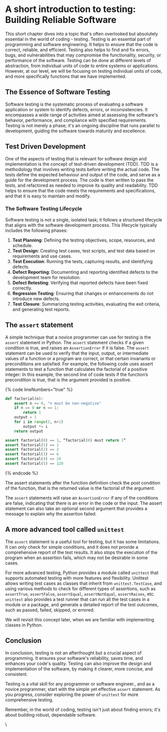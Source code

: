 # A short introduction to testing: Building Reliable Software

This short chapter dives into a topic that's often overlooked but absolutely essential in the world of coding - testing. Testing is an essential part of programming and software engineering. It helps to ensure that the code is correct, reliable, and efficient. Testing also helps to find and fix errors, bugs, and vulnerabilities that may compromise the functionality, security, or performance of the software. Testing can be done at different levels of abstraction, from individual units of code to entire systems or applications. However, at our level, we will be focusing on testing individual units of code, and more specifically functions that we have implemented.

## The Essence of Software Testing

Software testing is the systematic process of evaluating a software application or system to identify defects, errors, or inconsistencies. It encompasses a wide range of activities aimed at assessing the software's behavior, performance, and compliance with specified requirements. Testing is not merely a phase; it's an ongoing discipline that runs parallel to development, guiding the software towards maturity and excellence.

## Test Driven Development

One of the aspects of testing that is relevant for software design and implementation is the concept of test-driven development (TDD). TDD is a methodology that involves writing tests before writing the actual code. The tests define the expected behaviour and output of the code, and serve as a guide for the development process. The code is then written to pass the tests, and refactored as needed to improve its quality and readability. TDD helps to ensure that the code meets the requirements and specifications, and that it is easy to maintain and modify.

### The Software Testing Lifecycle

Software testing is not a single, isolated task; it follows a structured lifecycle that aligns with the software development process. This lifecycle typically includes the following phases:

1. **Test Planning**: Defining the testing objectives, scope, resources, and schedule.
2. **Test Design**: Creating test cases, test scripts, and test data based on requirements and use cases.
3. **Test Execution**: Running the tests, capturing results, and identifying defects.
4. **Defect Reporting**: Documenting and reporting identified defects to the development team for resolution.
5. **Defect Retesting**: Verifying that reported defects have been fixed correctly.
6. **Regression Testing**: Ensuring that changes or enhancements do not introduce new defects.
7. **Test Closure**: Summarizing testing activities, evaluating the exit criteria, and generating test reports.

## The `assert` statement

A simple technique that a novice programmer can use for testing is the `assert` statement in Python. The `assert` statement checks if a given condition is true, and raises an `AssertionError` if it is false. The `assert` statement can be used to verify that the input, output, or intermediate values of a function or a program are correct, or that certain invariants or preconditions are satisfied. For example, the following code uses assert statements to test a function that calculates the factorial of a positive integer: In this example, the second line of code tests if the function’s precondition is true, that is the argument provided is positive.

{% code lineNumbers="true" %}
```python
def factorial(n):
    assert n >= 0, "n must be non-negative"
    if n == 0 or n == 1:
        return 1
    output = 1
    for i in range(2, n+1)
        output *= i
    return output

assert factorial(0) == 1, “factorial(0) must return 1”
assert factorial(1) == 1
assert factorial(2) == 2
assert factorial(3) == 6
assert factorial(4) == 24
assert factorial(5) == 120
```
{% endcode %}

The assert statements after the function definition check the post condition of the function, that is the returned value is the factorial of the argument.

The `assert` statements will raise an `AssertionError` if any of the conditions are false, indicating that there is an error in the code or the input. The assert statement can also take an optional second argument that provides a message to explain why the assertion failed.

## A more advanced tool called `unittest`

The `assert` statement is a useful tool for testing, but it has some limitations. It can only check for simple conditions, and it does not provide a comprehensive report of the test results. It also stops the execution of the program when an assertion fails, which may not be desirable in some cases.&#x20;

For more advanced testing, Python provides a module called `unittest` that supports automated testing with more features and flexibility. Unittest allows writing test cases as classes that inherit from `unittest.TestCase`, and using various methods to check for different types of assertions, such as `assertTrue`, `assertFalse`, `assertEqual`, `assertNotEqual`, `assertRaises`, etc. `unittest` also provides a test runner that can run all the test cases in a module or a package, and generate a detailed report of the test outcomes, such as passed, failed, skipped, or errored.

We will revisit this concept later, when we are familiar with implementing classes in Python.

## Conclusion

In conclusion, testing is not an afterthought but a crucial aspect of programming. It ensures your software's reliability, saves time, and enhances your code's quality. Testing can also improve the design and implementation of the software, by making it clearer, more concise, and consistent.

Testing is a vital skill for any programmer or software engineer., and as a novice programmer, start with the simple yet effective `assert` statement. As you progress, consider exploring the power of `unittest` for more comprehensive testing.

Remember, in the world of coding, testing isn't just about finding errors; it's about building robust, dependable software.&#x20;

\
